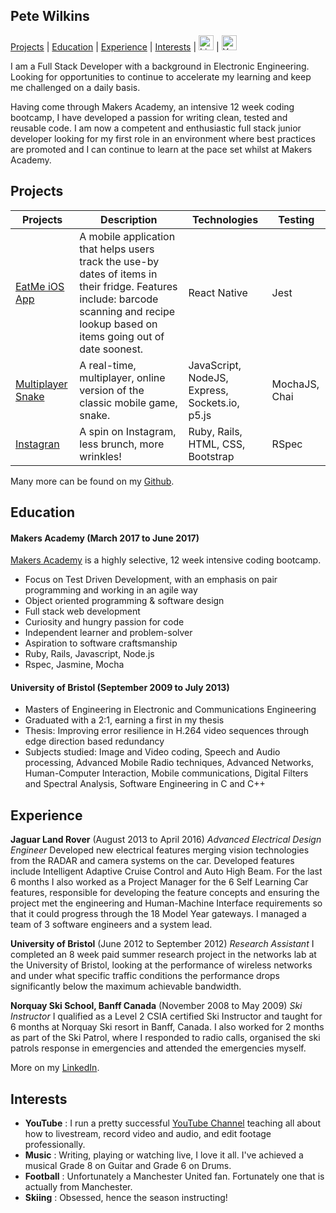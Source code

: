 ## Pete Wilkins

[Projects](#projects) | [Education](#education) | [Experience](#experience) | [Interests](#interests) | <a href="https://www.linkedin.com/in/peter-wilkins-8125445a/">
<img src="http://i.imgur.com/MN0yviE.png" alt="LinkedIn" height="24" width="24"></a> | <a href="http://youtube.com/GamingCareers">
<img src="http://i.imgur.com/taxzWuL.png" alt="YouTube" height="24" width="24"></a>

I am a Full Stack Developer with a background in Electronic Engineering. Looking for opportunities to continue to accelerate my learning and keep me challenged on a daily basis.

Having come through Makers Academy, an intensive 12 week coding bootcamp, I have developed a passion for writing clean, tested and reusable code. I am now a competent and enthusiastic full stack junior developer looking for my first role in an environment where best practices are promoted and I can continue to learn at the pace set whilst at Makers Academy.

## <a name="projects">Projects</a>

| Projects   | Description   | Technologies  | Testing |
| ---------- |---------------| --------------| --------- |
| [EatMe iOS App](https://github.com/Simba14/EatMe) | A mobile application that helps users track the use-by dates of items in their fridge. Features include: barcode scanning and recipe lookup based on items going out of date soonest. | React Native | Jest |
| [Multiplayer Snake](https://github.com/petewilkins/multiplayer-snake) | A real-time, multiplayer, online version of the classic mobile game, snake. | JavaScript, NodeJS, Express, Sockets.io, p5.js | MochaJS, Chai |
| [Instagran](https://github.com/petewilkins/instagran) | A spin on Instagram, less brunch, more wrinkles! | Ruby, Rails, HTML, CSS, Bootstrap | RSpec |

Many more can be found on my [Github](https://github.com/petewilkins).

## <a name="education">Education</a>

#### Makers Academy (March 2017 to June 2017)

[Makers Academy](https://makersacademy.com) is a highly selective, 12 week intensive coding bootcamp.

- Focus on Test Driven Development, with an emphasis on pair programming and working in an agile way
- Object oriented programming & software design
- Full stack web development
- Curiosity and hungry passion for code
- Independent learner and problem-solver
- Aspiration to software craftsmanship
- Ruby, Rails, Javascript, Node.js
- Rspec, Jasmine, Mocha

#### University of Bristol (September 2009 to July 2013)

- Masters of Engineering in Electronic and Communications Engineering
- Graduated with a 2:1, earning a first in my thesis
- Thesis: Improving error resilience in H.264 video sequences through edge direction based redundancy
- Subjects studied: Image and Video coding, Speech and Audio processing, Advanced Mobile Radio techniques, Advanced Networks, Human-Computer Interaction, Mobile communications, Digital Filters and Spectral Analysis, Software Engineering in C and C++

## <a name="experience">Experience</a>

**Jaguar Land Rover** (August 2013 to April 2016)
*Advanced Electrical Design Engineer*
Developed new electrical features merging vision technologies from the RADAR and camera systems on the car. Developed features include Intelligent Adaptive Cruise Control and Auto High Beam. For the last 6 months I also worked as a Project Manager for the 6 Self Learning Car features, responsible for developing the feature concepts and ensuring the project met the engineering and Human-Machine Interface requirements so that it could progress through the 18 Model Year gateways. I managed a team of 3 software engineers and a system lead.

**University of Bristol** (June 2012 to September 2012)
*Research Assistant*
I completed an 8 week paid summer research project in the networks lab at the University of Bristol, looking at the performance of wireless networks and under what specific traffic conditions the performance drops significantly below the maximum achievable bandwidth.

**Norquay Ski School, Banff Canada** (November 2008 to May 2009)
*Ski Instructor*
I qualified as a Level 2 CSIA certified Ski Instructor and taught for 6 months at Norquay Ski resort in Banff, Canada. I also worked for 2 months as part of the Ski Patrol, where I responded to radio calls, organised the ski patrols response in emergencies and attended the emergencies myself.

More on my [LinkedIn](https://www.linkedin.com/in/peter-wilkins-8125445a/).

## <a name="experience">Interests</a>
- **YouTube** : I run a pretty successful [YouTube Channel](http://youtube.com/c/GamingCareers) teaching all about how to livestream, record video and audio, and edit footage professionally.
- **Music** : Writing, playing or watching live, I love it all. I've achieved a musical Grade 8 on Guitar and Grade 6 on Drums.
- **Football** : Unfortunately a Manchester United fan. Fortunately one that is actually from Manchester.
- **Skiing** : Obsessed, hence the season instructing!
